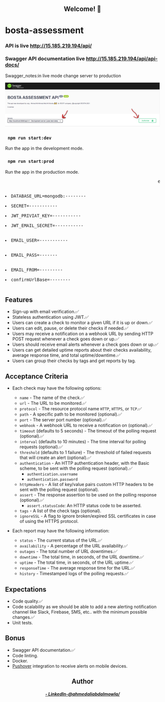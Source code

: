 <h2 align="center">Welcome! 👋</h2>

# bosta-assessment

###  API is live http://15.185.219.194/api/
### Swagger API documentation live http://15.185.219.194/api/api-docs/

Swagger_notes:in live mode change server to production

![Swagger_notes:in live mode change server to production](./Swagger_notes.png) 

 ### ` npm run start:dev`
Run the app in the development mode.

 ### ` npm run start:prod`
Run the app in the production mode. 

<pre>
                                                           environment variables    


<li>DATABASE_URL=mongodb:--------</li>
<li>SECRET=-----------</li>
<li>JWT_PRIVIAT_KEY=-----------</li>
<li>JWT_EMAIL_SECRET=-----------</li>
 <li>EMAIL_USER=-----------</li>
 <li>EMAIL_PASS=-------</li>
 <li>EMAIL_FROM=---------</li>
<li>confirmUrlBase=--------</li>
</pre>

## Features

- Sign-up with email verification.✅
- Stateless authentication using JWT.✅
- Users can create a check to monitor a given URL if it is up or down.✅
- Users can edit, pause, or delete their checks if needed.✅
- Users may receive a notification on a webhook URL by sending HTTP POST request whenever a check goes down or up.✅
- Users should receive email alerts whenever a check goes down or up.✅
- Users can get detailed uptime reports about their checks availability, average response time, and total uptime/downtime.✅
- Users can group their checks by tags and get reports by tag.

## Acceptance Criteria

- Each check may have the following options:
  - `name` - The name of the check.✅
  - `url` - The URL to be monitored.✅
  - `protocol` - The resource protocol name `HTTP`, `HTTPS`, or `TCP`.✅
  - `path` - A specific path to be monitored (optional).✅
  - `port` - The server port number (optional).✅
  - `webhook` - A webhook URL to receive a notification on (optional).✅
  - `timeout` (defaults to 5 seconds) - The timeout of the polling request (optional).✅
  - `interval` (defaults to 10 minutes) - The time interval for polling requests (optional).✅
  - `threshold` (defaults to 1 failure) - The threshold of failed requests that will create an alert (optional).✅
  - `authentication` - An HTTP authentication header, with the Basic scheme, to be sent with the polling request (optional).✅
    - `authentication.username`
    - `authentication.password`
  - `httpHeaders` - A list of key/value pairs custom HTTP headers to be sent with the polling request (optional).
  - `assert` - The response assertion to be used on the polling response (optional).✅
    - `assert.statusCode`: An HTTP status code to be asserted.
  - `tags` - A list of the check tags (optional).
  - `ignoreSSL` - A flag to ignore broken/expired SSL certificates in case of using the HTTPS protocol.

- Each report may have the following information:
  - `status` - The current status of the URL.✅
  - `availability` - A percentage of the URL availability.✅
  - `outages` - The total number of URL downtimes.✅
  - `downtime` - The total time, in seconds, of the URL downtime.✅
  - `uptime` - The total time, in seconds, of the URL uptime.✅
  - `responseTime` - The average response time for the URL.✅
  - `history` - Timestamped logs of the polling requests.✅

## Expectations

- Code quality.✅
- Code scalability as we should be able to add a new alerting notification channel like Slack, Firebase, SMS, etc.. with the minimum possible changes.✅
- Unit tests.

## Bonus

- Swagger API documentation.✅
- Code linting.
- Docker.
- [Pushover](https://pushover.net/) integration to receive alerts on mobile devices.

 <h2 align="center">Author</h2>
  <h5 align="center"> <a href="https://www.linkedin.com/in/ahmedaliabdalmowla/">- LinkedIn-@ahmedaliabdalmowla/ </a> </h5>
